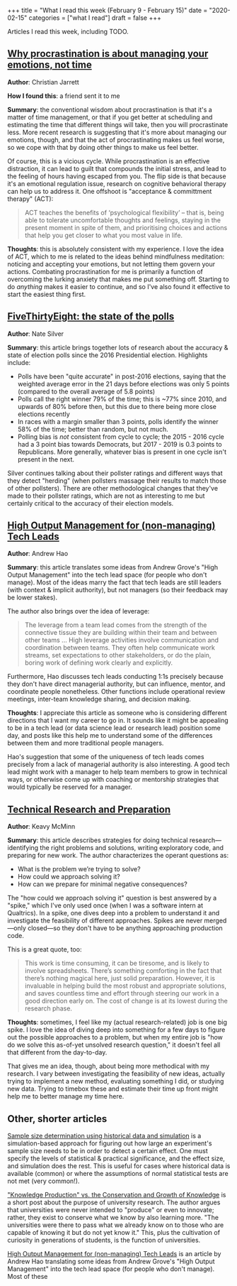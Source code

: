 +++
title = "What I read this week (February 9 - February 15)"
date = "2020-02-15"
categories = ["what I read"]
draft = false
+++

Articles I read this week, including TODO. <!--more-->

## [Why procrastination is about managing your emotions, not time](https://www.bbc.com/worklife/article/20200121-why-procrastination-is-about-managing-emotions-not-time)
**Author**: Christian Jarrett

**How I found this**: a friend sent it to me

**Summary**: the conventional wisdom about procrastination is that it's a matter of time management, or that if you get better at scheduling and estimating the time that different things will take, then you will procrastinate less. More recent research is suggesting that it's more about managing our emotions, though, and that the act of procrastinating makes us feel worse, so we cope with that by doing other things to make us feel better.

Of course, this is a vicious cycle. While procrastination is an effective distraction, it can lead to guilt that compounds the initial stress, and lead to the feeling of hours having escaped from you. The flip side is that because it's an emotional regulation issue, research on cognitive behavioral therapy can help us to address it. One offshoot is "acceptance & committment therapy" (ACT):

> ACT teaches the benefits of ‘psychological flexibility’ – that is, being able to tolerate uncomfortable thoughts and feelings, staying in the present moment in spite of them, and prioritising choices and actions that help you get closer to what you most value in life.

**Thoughts**: this is absolutely consistent with my experience. I love the idea of ACT, which to me is related to the ideas behind mindfulness meditation: noticing and accepting your emotions, but not letting them govern your actions. Combating procrastination for me is primarily a function of overcoming the lurking anxiety that makes me put something off. Starting to do *anything* makes it easier to continue, and so I've also found it effective to start the easiest thing first.

## [FiveThirtyEight: the state of the polls](https://fivethirtyeight.com/features/the-state-of-the-polls-2019)
**Author**: Nate Silver

**Summary**: this article brings together lots of research about the accuracy & state of election polls since the 2016 Presidential election. Highlights include:

 * Polls have been "quite accurate" in post-2016 elections, saying that the weighted average error in the 21 days before elections was only 5 points (compared to the overall average of 5.8 points)
 * Polls call the right winner 79% of the time; this is ~77% since 2010, and upwards of 80% before then, but this due to there being more close elections recently
 * In races with a margin smaller than 3 points, polls identify the winner 58% of the time; better than random, but not much.
 * Polling bias is *not* consistent from cycle to cycle; the 2015 - 2016 cycle had a 3 point bias towards Democrats, but 2017 - 2019 is 0.3 points to Republicans. More generally, whatever bias is present in one cycle isn't present in the next.

Silver continues talking about their pollster ratings and different ways that they detect "herding" (when pollsters massage their results to match those of other pollsters). There are other methodological changes that they've made to their pollster ratings, which are not as interesting to me but certainly critical to the accuracy of their election models.

## [High Output Management for (non-managing) Tech Leads](https://www.g9labs.com/2020/01/04/high-output-management-for-non-managing-tech-leads/) 
**Author**: Andrew Hao

**Summary**: this article translates some ideas from Andrew Grove's "High Output Management" into the tech lead space (for people who don't manage). Most of the ideas marry the fact that tech leads are still leaders (with context & implicit authority), but not managers (so their feedback may be lower stakes).

The author also brings over the idea of leverage: 

> The leverage from a team lead comes from the strength of the connective tissue they are building within their team and between other teams ... High leverage activities involve communication and coordination between teams. They often help communicate work streams, set expectations to other stakeholders, or do the plain, boring work of defining work clearly and explicitly.

Furthermore, Hao discusses tech leads conducting 1:1s precisely because they don't have direct managerial authority, but can influence, mentor, and coordinate people nonetheless. Other functions include operational review meetings, inter-team knowledge sharing, and decision making.

**Thoughts**: I appreciate this article as someone who is considering different directions that I want my career to go in. It sounds like it might be appealing to be in a tech lead (or data science lead or research lead) position some day, and posts like this help me to understand some of the differences between them and more traditional people managers.

Hao's suggestion that some of the uniqueness of tech leads comes precisely from a lack of managerial authority is also interesting. A good tech lead might work with a manager to help team members to grow in technical ways, or otherwise come up with coaching or mentorship strategies that would typically be reserved for a manager.

## [Technical Research and Preparation](https://keavy.com/work/technical-preparation)
**Author**: Keavy McMinn

**Summary**: this article describes strategies for doing technical research—identifying the right problems and solutions, writing exploratory code, and preparing for new work. The author characterizes the operant questions as:

 * What is the problem we’re trying to solve?
 * How could we approach solving it?
 * How can we prepare for minimal negative consequences?

The "how could we approach solving it" question is best answered by a "spike," which I've only used once (when I was a software intern at Qualtrics). In a spike, one dives deep into a problem to understand it and investigate the feasibility of different approaches. Spikes are never merged—only closed—so they don't have to be anything approaching production code. 

This is a great quote, too:

> This work is time consuming, it can be tiresome, and is likely to involve spreadsheets. There’s something comforting in the fact that there’s nothing magical here, just solid preparation. However, it is invaluable in helping build the most robust and appropriate solutions, and saves countless time and effort through steering our work in a good direction early on. The cost of change is at its lowest during the research phase.

**Thoughts**: sometimes, I feel like my (actual research-related) job is one big spike. I love the idea of diving deep into something for a few days to figure out the possible approaches to a problem, but when my entire job is "how do we solve this as-of-yet unsolved research question," it doesn't feel all that different from the day-to-day. 

That gives me an idea, though, about being more methodical with my research. I vary between investigating the feasibility of new ideas, actually trying to implement a new method, evaluating something I did, or studying new data. Trying to timebox these and estimate their time up front might help me to better manage my time here.





## Other, shorter articles
[Sample size determination using historical data and simulation](https://blog.ivanukhov.com/2019/09/25/bootstrap.html) is a simulation-based approach for figuring out how large an experiment's sample size needs to be in order to detect a certain effect. One must specify the levels of statistical & practical significance, and the effect size, and simulation does the rest. This is useful for cases where historical data is available (common) or where the assumptions of normal statistical tests are not met (very common!).

["Knowledge Production" vs. the Conservation and Growth of Knowledge](https://blog.cbs.dk/inframethodology/?p=2248) is a short post about the purpose of university research. The author argues that universities were never intended to "produce" or even to innovate; rather, they exist to conserve what we know by also learning more. "The universities were there to pass what we already know on to those who are capable of knowing it but do not yet know it." This, plus the cultivation of curiosity in generations of students, is the function of universities.

[High Output Management for (non-managing) Tech Leads](https://www.g9labs.com/2020/01/04/high-output-management-for-non-managing-tech-leads/) is an article by Andrew Hao translating some ideas from Andrew Grove's "High Output Management" into the tech lead space (for people who don't manage). Most of these 
